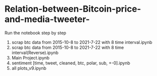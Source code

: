 # Relation-between-Bitcoin-price-and-media-tweeter-

Run the notebook step by step
1. scrap btc data from 2015-10-8 to 2021-7-22 with 8 time interval.ipynb
2. scrap btc data from 2015-10-8 to 2021-7-22 with 8 time interval(Reverse).ipynb
3. Main Project.ipynb
4. sentiment [time, tweet, cleaned, btc, polar, sub, +-0].ipynb
5. all plots_v9.ipynb
